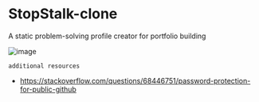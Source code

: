# StopStalk-clone
A static problem-solving profile creator for portfolio building

![image](https://user-images.githubusercontent.com/59027621/231354448-9126991e-4339-4f18-8272-e7c0b426e00a.png)

``additional resources``
- https://stackoverflow.com/questions/68446751/password-protection-for-public-github
